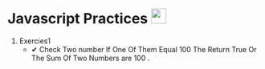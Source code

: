 # Javascript Practices  <img src="https://media.giphy.com/media/WUlplcMpOCEmTGBtBW/giphy.gif" width="30">
<ol>
   <li>Exercies1
       <ul>
           <li>✔ Check Two number If One Of Them Equal 100 The Return True Or The Sum Of Two Numbers are 100 .</li>
      </ul>
   </li>
 </ol>
